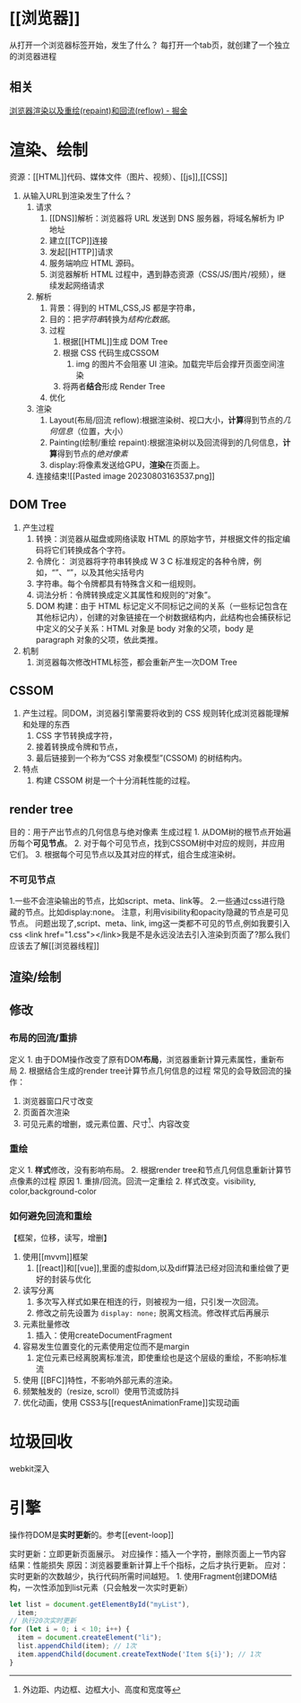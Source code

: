 # [[浏览器]] 
从打开一个浏览器标签开始，发生了什么？
每打开一个tab页，就创建了一个独立的浏览器进程
## 相关
[浏览器渲染以及重绘(repaint)和回流(reflow) - 掘金](https://juejin.cn/post/6925253714361974797?searchId=202307150948235DF94EB015C5E0B62825#heading-0) 
# 渲染、绘制
资源：[[HTML]]代码、媒体文件（图片、视频）、[[js]],[[CSS]] 
1. 从输入URL到渲染发生了什么？
	1. 请求
		1. [[DNS]]解析：浏览器将 URL 发送到 DNS 服务器，将域名解析为 IP 地址
		2. 建立[[TCP]]连接
		3. 发起[[HTTP]]请求
		4. 服务端响应 HTML 源码。
		5. 浏览器解析 HTML 过程中，遇到静态资源（CSS/JS/图片/视频），继续发起网络请求
	2. 解析
		1. 背景：得到的 HTML,CSS,JS 都是字符串，
		2. 目的：把*字符串*转换为*结构化数据*。
		3. 过程
			1. 根据[[HTML]]生成 DOM Tree
			2. 根据 CSS 代码生成CSSOM 
				1. img 的图片不会阻塞 UI 渲染。加载完毕后会撑开页面空间渲染
			3. 将两者**结合**形成 Render Tree
		4. 优化
	3. 渲染
		1. Layout(布局/回流 reflow):根据渲染树、视口大小，**计算**得到节点的*几何信息*（位置，大小）
		2. Painting(绘制/重绘 repaint):根据渲染树以及回流得到的几何信息，**计算**得到节点的*绝对像素* 
		3. display:将像素发送给GPU，**渲染**在页面上。
	4. 连接结束![[Pasted image 20230803163537.png]]
## DOM Tree
1. 产生过程
	1. 转换：浏览器从磁盘或网络读取 HTML 的原始字节，并根据文件的指定编码将它们转换成各个字符。
	2. 令牌化： 浏览器将字符串转换成 W 3 C 标准规定的各种令牌，例如，“”、“”，以及其他尖括号内
	3. 字符串。每个令牌都具有特殊含义和一组规则。
	4. 词法分析：令牌转换成定义其属性和规则的“对象”。
	5. DOM 构建：由于 HTML 标记定义不同标记之间的关系（一些标记包含在其他标记内），创建的对象链接在一个树数据结构内，此结构也会捕获标记中定义的父子关系：HTML 对象是 body 对象的父项，body 是 paragraph 对象的父项，依此类推。
2. 机制
	1. 浏览器每次修改HTML标签，都会重新产生一次DOM Tree
## CSSOM
1. 产生过程。同DOM，浏览器引擎需要将收到的 CSS 规则转化成浏览器能理解和处理的东西
	1. CSS 字节转换成字符，
	2. 接着转换成令牌和节点，
	3. 最后链接到一个称为“CSS 对象模型”(CSSOM) 的树结构内。
2. 特点
	1. 构建 CSSOM 树是一个十分消耗性能的过程。
## render tree
目的：用于产出节点的几何信息与绝对像素
生成过程
	1. 从DOM树的根节点开始遍历每个**可见节点**。
	2. 对于每个可见节点，找到CSSOM树中对应的规则，并应用它们。
	3. 根据每个可见节点以及其对应的样式，组合生成渲染树。
### 不可见节点
1.一些不会渲染输出的节点，比如script、meta、link等。
2.一些通过css进行隐藏的节点。比如display:none。
注意，利用visibility和opacity隐藏的节点是可见节点。
问题出现了,script、meta、link, img这一类都不可见的节点,例如我要引入css \<link href="1.css">\</link>我是不是永远没法去引入渲染到页面了?那么我们应该去了解[[浏览器线程]] 
## 渲染/绘制
## 修改
###  布局的回流/重排
定义
	1. 由于DOM操作改变了原有DOM**布局**，浏览器重新计算元素属性，重新布局
	2. 根据结合生成的render tree计算节点几何信息的过程
常见的会导致回流的操作：
1. 浏览器窗口尺寸改变
2. 页面首次渲染
3. 可见元素的增删，或元素位置、尺寸[^1]、内容改变
###  重绘
定义
	1. **样式**修改，没有影响布局。
	2. 根据render tree和节点几何信息重新计算节点像素的过程
原因
	1. 重排/回流。回流一定重绘
	2. 样式改变。visibility, color,background-color
### 如何避免回流和重绘
【框架，位移，读写，增删】
1. 使用[[mvvm]]框架
	1. [[react]]和[[vue]],里面的虚拟dom,以及diff算法已经对回流和重绘做了更好的封装与优化
2. 读写分离
	1. 多次写入样式如果在相连的行，则被视为一组，只引发一次回流。
	2. 修改之前先设置为 `display: none;` 脱离文档流。修改样式后再展示
3. 元素批量修改
	1. 插入：使用createDocumentFragment
4. 容易发生位置变化的元素使用定位而不是margin
	1. 定位元素已经离脱离标准流，即使重绘也是这个层级的重绘，不影响标准流
5. 使用 [[BFC]]特性，不影响外部元素的渲染。
6. 频繁触发的（resize, scroll）使用节流或防抖
7. 优化动画，使用 CSS3与[[requestAnimationFrame]]实现动画
# 垃圾回收
webkit深入
# 引擎

操作符DOM是**实时更新**的。参考[[event-loop]] 

实时更新：立即更新页面展示。
对应操作：插入一个字符，删除页面上一节内容
结果：性能损失
原因：浏览器要重新计算上千个指标，之后才执行更新。
应对：实时更新的次数越少，执行代码所需时间越短。
	1. 使用Fragment创建DOM结构，一次性添加到list元素（只会触发一次实时更新）
```js
let list = document.getElementById("myList"),
  item;
// 执行20次实时更新
for (let i = 0; i < 10; i++) {
  item = document.createElement("li");
  list.appendChild(item); // 1次
  item.appendChild(document.createTextNode('Item ${i}'); // 1次
}
```

[^1]: 外边距、内边框、边框大小、高度和宽度等
